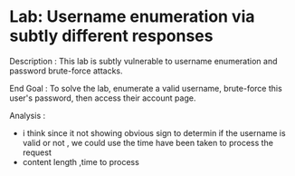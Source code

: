 # Lab: Username enumeration via subtly different responses

Description : This lab is subtly vulnerable to username enumeration and password brute-force attacks.

End Goal : To solve the lab, enumerate a valid username, brute-force this user's password, then access their account page.

Analysis :

- i think since it not showing obvious sign to determin if the username is valid or not , we could use the time have been taken to process the request
- content length ,time to process
